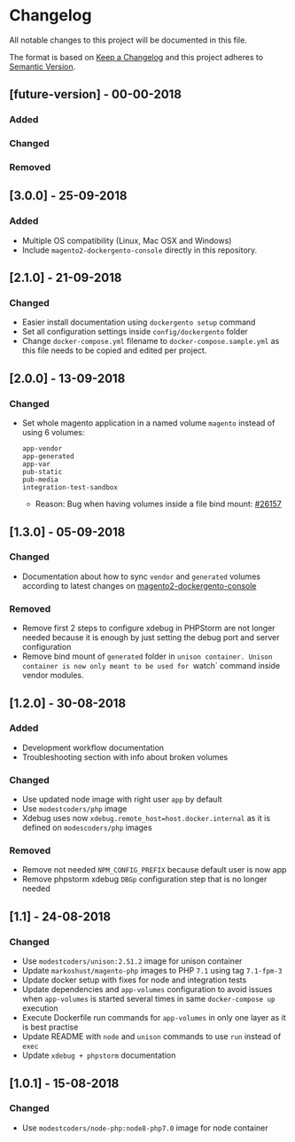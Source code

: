 # Changelog
All notable changes to this project will be documented in this file.

The format is based on [Keep a Changelog](http://keepachangelog.com/en/1.0.0/)
and this project adheres to [Semantic Version](http://semver.org/spec/v2.0.0.html).

## [future-version] - 00-00-2018
### Added

### Changed

### Removed

## [3.0.0] - 25-09-2018
### Added

* Multiple OS compatibility (Linux, Mac OSX and Windows)
* Include `magento2-dockergento-console` directly in this repository.

## [2.1.0] - 21-09-2018
### Changed

* Easier install documentation using `dockergento setup` command
* Set all configuration settings inside `config/dockergento` folder
* Change `docker-compose.yml` filename to `docker-compose.sample.yml` as this file needs to be copied and edited per project.

## [2.0.0] - 13-09-2018
### Changed

* Set whole magento application in a named volume `magento` instead of using 6 volumes:

	```
	app-vendor
	app-generated
	app-var
	pub-static
	pub-media
	integration-test-sandbox
	```

    * Reason: Bug when having volumes inside a file bind mount: [#26157](https://github.com/moby/moby/issues/26157#issuecomment-419722589)

## [1.3.0] - 05-09-2018
### Changed
* Documentation about how to sync `vendor` and `generated` volumes according to latest changes on [magento2-dockergento-console](https://github.com/ModestCoders/magento2-dockergento-console) 

### Removed

* Remove first 2 steps to configure xdebug in PHPStorm are not longer needed because it is enough by just setting the debug port and server configuration
* Remove bind mount of `generated` folder in `unison container. Unison container is now only meant to be used for `watch` command inside vendor modules.

## [1.2.0] - 30-08-2018
### Added

* Development workflow documentation
* Troubleshooting section with info about broken volumes

### Changed

* Use updated node image with right user `app` by default
* Use `modestcoders/php` image
* Xdebug uses now `xdebug.remote_host=host.docker.internal` as it is defined on `modescoders/php` images

### Removed

* Remove not needed `NPM_CONFIG_PREFIX` because default user is now app
* Remove phpstorm xdebug `DBGp` configuration step that is no longer needed

## [1.1] - 24-08-2018
### Changed

* Use `modestcoders/unison:2.51.2` image for unison container
* Update `markoshust/magento-php` images to PHP `7.1` using tag `7.1-fpm-3`
* Update docker setup with fixes for node and integration tests
* Update dependencies and `app-volumes` configuration to avoid issues when `app-volumes` is started several times in same `docker-compose up` execution
* Execute Dockerfile run commands for `app-volumes` in only one layer as it is best practise
* Update README with `node` and `unison` commands to use `run` instead of `exec`
* Update `xdebug + phpstorm` documentation

## [1.0.1] - 15-08-2018
### Changed

* Use `modestcoders/node-php:node8-php7.0` image for node container
